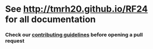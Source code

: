 
# See http://tmrh20.github.io/RF24 for all documentation

### Check our [contributing guidelines](CONTRIBUTING.md) before opening a pull request
